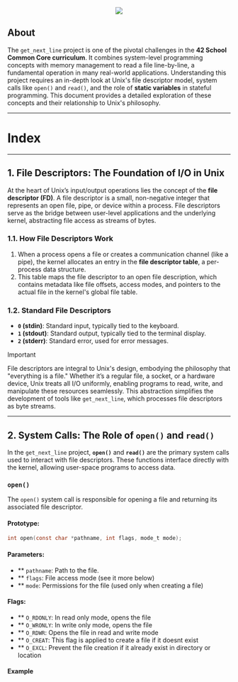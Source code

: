<!-------gnl_Image-------->
<a name="readme-top"></a>
<p align="center">
	<img src="https://capsule-render.vercel.app/api?type=venom&height=200&color=0ABAB5&text=get_next_line&fontColor=fcf3f2" />
</p>

<!-------About-------->

## About

The `get_next_line` project is one of the pivotal challenges in the **42 School Common Core curriculum**. It combines system-level programming concepts with memory management to read a file line-by-line, a fundamental operation in many real-world applications. Understanding this project requires an in-depth look at Unix's file descriptor model, system calls like `open()` and `read()`, and the role of **static variables** in stateful programming. This document provides a detailed exploration of these concepts and their relationship to Unix's philosophy.

----
<!-------Index-------->
# Index
<ul>

</ul>

---
## **1. File Descriptors: The Foundation of I/O in Unix**

At the heart of Unix’s input/output operations lies the concept of the **file descriptor (FD)**. A file descriptor is a small, non-negative integer that represents an open file, pipe, or device within a process. File descriptors serve as the bridge between user-level applications and the underlying kernel, abstracting file access as streams of bytes.

### **1.1. How File Descriptors Work**

1. When a process opens a file or creates a communication channel (like a pipe), the kernel allocates an entry in the **file descriptor table**, a per-process data structure.
2. This table maps the file descriptor to an open file description, which contains metadata like file offsets, access modes, and pointers to the actual file in the kernel's global file table.

### **1.2. Standard File Descriptors**
- **`0` (stdin)**: Standard input, typically tied to the keyboard.
- **`1` (stdout)**: Standard output, typically tied to the terminal display.
- **`2` (stderr)**: Standard error, used for error messages.

>[!IMPORTANT]
> File descriptors are integral to Unix's design, embodying the philosophy that "everything is a file." Whether it’s a regular file, a socket, or a hardware device, Unix treats all I/O uniformly, enabling programs to read, write, and manipulate these resources seamlessly. This abstraction simplifies the development of tools like `get_next_line`, which processes file descriptors as byte streams.

---

## **2. System Calls: The Role of `open()` and `read()`**

In the `get_next_line` project, **`open()`** and **`read()`** are the primary system calls used to interact with file descriptors. These functions interface directly with the kernel, allowing user-space programs to access data.

### **`open()`**

The `open()` system call is responsible for opening a file and returning its associated file descriptor.

#### Prototype:
```c
int open(const char *pathname, int flags, mode_t mode);
```

#### Parameters:
- ** `pathname`: Path to the file.
- ** `flags`: File access mode (see it more below)
- ** `mode`: Permissions for the file (used only when creating a file)

#### Flags:

- ** `O_RDONLY`: In read only mode, opens the file
- ** `O_WRONLY`: In write only mode, opens the file
- ** `O_RDWR`: Opens the file in read and write mode
- ** `O_CREAT`: This flag is applied to create a file if it doesnt exist
- ** `O_EXCL`: Prevent the file creation if it already exist in directory or location

#### Example
